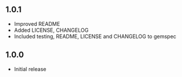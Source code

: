 1.0.1
-----
* Improved README
* Added LICENSE, CHANGELOG
* Included testing, README, LICENSE and CHANGELOG to gemspec

1.0.0
-----
* Initial release
